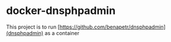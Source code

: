# docker-dnsphpadmin
This project is to run [https://github.com/benapetr/dnsphpadmin](dnsphpadmin) as a container
